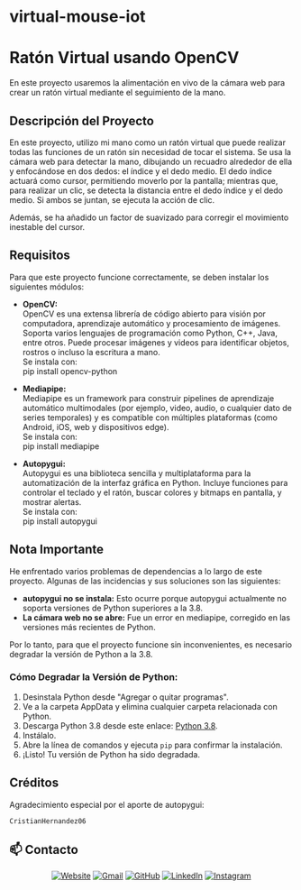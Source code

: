 # virtual-mouse-iot

# Ratón Virtual usando OpenCV

En este proyecto usaremos la alimentación en vivo de la cámara web para crear un ratón virtual mediante el seguimiento de la mano.

## Descripción del Proyecto
En este proyecto, utilizo mi mano como un ratón virtual que puede realizar todas las funciones de un ratón sin necesidad de tocar el sistema. Se usa la cámara web para detectar la mano, dibujando un recuadro alrededor de ella y enfocándose en dos dedos: el índice y el dedo medio. El dedo índice actuará como cursor, permitiendo moverlo por la pantalla; mientras que, para realizar un clic, se detecta la distancia entre el dedo índice y el dedo medio. Si ambos se juntan, se ejecuta la acción de clic.

Además, se ha añadido un factor de suavizado para corregir el movimiento inestable del cursor.

## Requisitos
Para que este proyecto funcione correctamente, se deben instalar los siguientes módulos:

- **OpenCV:**  
  OpenCV es una extensa librería de código abierto para visión por computadora, aprendizaje automático y procesamiento de imágenes. Soporta varios lenguajes de programación como Python, C++, Java, entre otros. Puede procesar imágenes y videos para identificar objetos, rostros o incluso la escritura a mano.  
  Se instala con:  
pip install opencv-python


- **Mediapipe:**  
Mediapipe es un framework para construir pipelines de aprendizaje automático multimodales (por ejemplo, video, audio, o cualquier dato de series temporales) y es compatible con múltiples plataformas (como Android, iOS, web y dispositivos edge).  
Se instala con:  
pip install mediapipe



- **Autopygui:**  
Autopygui es una biblioteca sencilla y multiplataforma para la automatización de la interfaz gráfica en Python. Incluye funciones para controlar el teclado y el ratón, buscar colores y bitmaps en pantalla, y mostrar alertas.  
Se instala con:  
pip install autopygui



## Nota Importante
He enfrentado varios problemas de dependencias a lo largo de este proyecto. Algunas de las incidencias y sus soluciones son las siguientes:
- **autopygui no se instala:** Esto ocurre porque autopygui actualmente no soporta versiones de Python superiores a la 3.8.
- **La cámara web no se abre:** Fue un error en mediapipe, corregido en las versiones más recientes de Python.

Por lo tanto, para que el proyecto funcione sin inconvenientes, es necesario degradar la versión de Python a la 3.8.

### Cómo Degradar la Versión de Python:
1. Desinstala Python desde "Agregar o quitar programas".
2. Ve a la carpeta AppData y elimina cualquier carpeta relacionada con Python.
3. Descarga Python 3.8 desde este enlace: [Python 3.8](https://www.python.org/downloads/release/python-380/).
4. Instálalo.
5. Abre la línea de comandos y ejecuta `pip` para confirmar la instalación.
6. ¡Listo! Tu versión de Python ha sido degradada.

## Créditos

Agradecimiento especial por el aporte de autopygui:

```CristianHernandez06```

## 📫 Contacto
<p align="center">
<a href="http://www.hxndev.com/"><img src="https://img.icons8.com/bubbles/50/000000/web.png" alt="Website"/></a>
<a href="mailto:chhxnshah@gmail.com"><img src="https://img.icons8.com/bubbles/50/000000/gmail.png" alt="Gmail"/></a>
<a href="https://github.com/HxnDev"><img src="https://img.icons8.com/bubbles/50/000000/github.png" alt="GitHub"/></a>
<a href="https://www.linkedin.com/in/hassan-shahzad-2a6617212/"><img src="https://img.icons8.com/bubbles/50/000000/linkedin.png" alt="LinkedIn"/></a>
<a href="https://www.instagram.com/hxn_photography/?hl=en"><img src="https://img.icons8.com/bubbles/50/000000/instagram.png" alt="Instagram"/></a>
</p>




